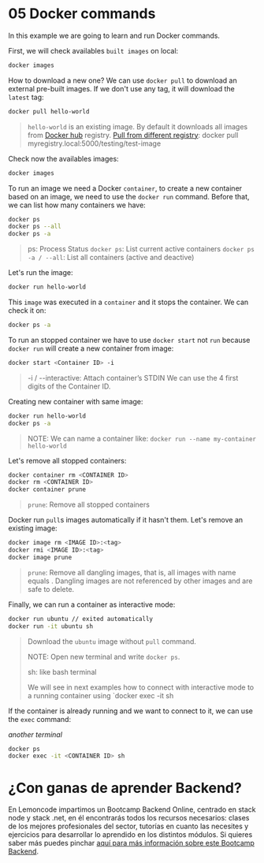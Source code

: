 # 05 Docker commands

In this example we are going to learn and run Docker commands.

First, we will check availables `built images` on local:

```bash
docker images
```

How to download a new one? We can use `docker pull` to download an external pre-built images. If we don't use any tag, it will download the `latest` tag:

```bash
docker pull hello-world
```

> `hello-world` is an existing image.
> By default it downloads all images from [Docker hub](https://hub.docker.com/) registry.
> [Pull from different registry](https://docs.docker.com/engine/reference/commandline/pull/#pull-from-a-different-registry): docker pull myregistry.local:5000/testing/test-image

Check now the availables images:

```bash
docker images
```

To run an image we need a Docker `container`, to create a new container based on an image, we need to use the `docker run` command. Before that, we can list how many containers we have:

```bash
docker ps
docker ps --all
docker ps -a
```

> ps: Process Status
> `docker ps`: List current active containers
> `docker ps -a / --all`: List all containers (active and deactive)

Let's run the image:

```bash
docker run hello-world
```

This `image` was executed in a `container` and it stops the container. We can check it on:

```bash
docker ps -a
```

To run an stopped container we have to use `docker start` not `run` because `docker run` will create a new container from image:

```bash
docker start <Container ID> -i
```

> -i / --interactive: Attach container’s STDIN
> We can use the 4 first digits of the Container ID.

Creating new container with same image:

```bash
docker run hello-world
docker ps -a
```

> NOTE: We can name a container like: `docker run --name my-container hello-world`

Let's remove all stopped containers:

```bash
docker container rm <CONTAINER ID>
docker rm <CONTAINER ID>
docker container prune
```

> `prune`: Remove all stopped containers

Docker run `pull`s images automatically if it hasn't them. Let's remove an existing image:

```bash
docker image rm <IMAGE ID>:<tag>
docker rmi <IMAGE ID>:<tag>
docker image prune
```
> `prune`: Remove all dangling images, that is, all images with name equals <none>. Dangling images are not referenced by other images and are safe to delete.

Finally, we can run a container as interactive mode:

```bash
docker run ubuntu // exited automatically
docker run -it ubuntu sh
```

> Download the `ubuntu` image without `pull` command.
>
> NOTE: Open new terminal and write `docker ps`.
>
> sh: like bash terminal
>
> We will see in next examples how to connect with interactive mode to a running container using `docker exec -it <Container ID> sh

If the container is already running and we want to connect to it, we can use the `exec` command:

_another terminal_

```bash
docker ps
docker exec -it <CONTAINER ID> sh
```

# ¿Con ganas de aprender Backend?

En Lemoncode impartimos un Bootcamp Backend Online, centrado en stack node y stack .net, en él encontrarás todos los recursos necesarios: clases de los mejores profesionales del sector, tutorías en cuanto las necesites y ejercicios para desarrollar lo aprendido en los distintos módulos. Si quieres saber más puedes pinchar [aquí para más información sobre este Bootcamp Backend](https://lemoncode.net/bootcamp-backend#bootcamp-backend/banner).
